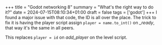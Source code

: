 +++
title = "Godot networking 8"
summary = "What's the right way to do it?"
date = 2024-07-15T08:10:34+01:00
draft = false
tags = ['godot']
+++
I found a major issue with that code, the ID is all over the place.
The trick to fix it is having the player script assign `player = name.to_int()` on *_ready*, that way it's the same in all peers.

This replaces `player = id` on *add_player* on the level script.
